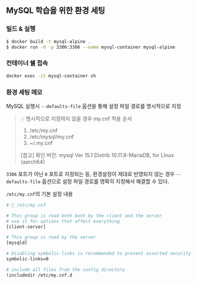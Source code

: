 ## MySQL 학습을 위한 환경 세팅

### 빌드 & 실행

```sh
$ docker build -t mysql-alpine .
$ docker run -d -p 3306:3306 --name mysql-container mysql-alpine
```

### 컨테이너 쉘 접속

```sh
docker exec -it mysql-container sh
```

### 환경 세팅 메모

MySQL 실행시 `--defaults-file` 옵션을 통해 설정 파일 경로를 명시적으로 지정

> 💡 명시적으로 지정하지 않을 경우 my.cnf 적용 순서
>
> 1. /etc/my.cnf
> 2. /etc/mysql/my.cnf
> 3. ~/.my.cnf
>
> [참고] 확인 버전: mysql  Ver 15.1 Distrib 10.11.8-MariaDB, for Linux (aarch64)

`3306` 포트가 아닌 `0` 포트로 지정되는 등, 환경설정이 제대로 반영되지 않는 경우
`--defaults-file` 옵션으로 설정 파일 경로를 명확히 지정해서 해결할 수 있다.


`/etc/my.cnf`의 기본 설정 내용

```sh
# 💾 /etc/my.cnf

# This group is read both both by the client and the server
# use it for options that affect everything
[client-server]

# This group is read by the server
[mysqld]

# Disabling symbolic-links is recommended to prevent assorted security risks
symbolic-links=0

# include all files from the config directory
!includedir /etc/my.cnf.d
```
